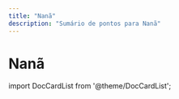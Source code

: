 ```yaml
---
title: "Nanã"
description: "Sumário de pontos para Nanã"
---
```


# Nanã

import DocCardList from '@theme/DocCardList';

<DocCardList />
